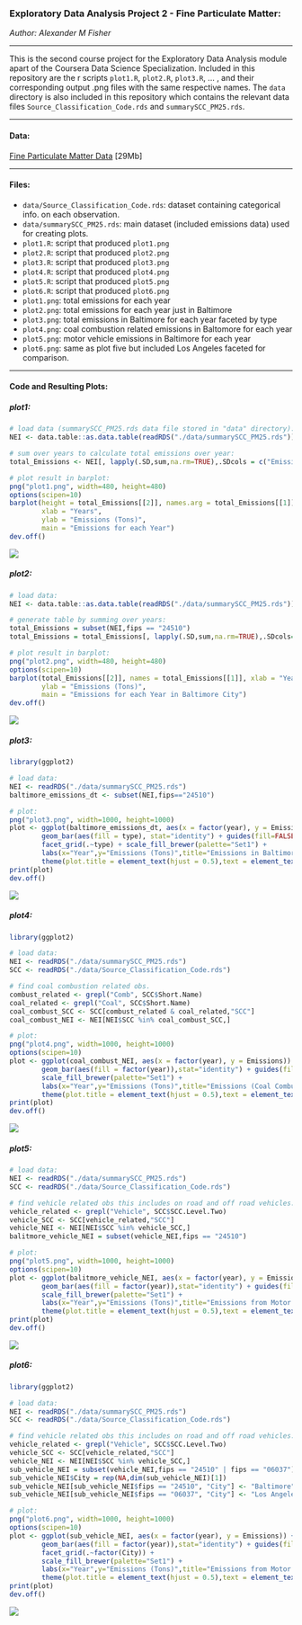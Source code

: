 ### Exploratory Data Analysis Project 2 - Fine Particulate Matter:

*Author: Alexander M Fisher*  

 **********
 
This is the second course project for the Exploratory Data Analysis module apart of the Coursera Data Science Specialization. Included in this repository are the r scripts `plot1.R`, `plot2.R`, `plot3.R`, ... , and their corresponding output .png files with the same respective names. The `data` directory is also included in this repository which contains the relevant data files `Source_Classification_Code.rds` and `summarySCC_PM25.rds`. 

**********

#### Data:

[Fine Particulate Matter Data](https://d396qusza40orc.cloudfront.net/exdata%2Fdata%2FNEI_data.zip) [29Mb]

**********

#### Files:

- `data/Source_Classification_Code.rds`: dataset containing categorical info. on each observation.
- `data/summarySCC_PM25.rds`: main dataset (included emissions data) used for creating plots.
- `plot1.R`: script that produced `plot1.png`
- `plot2.R`: script that produced `plot2.png`
- `plot3.R`: script that produced `plot3.png`
- `plot4.R`: script that produced `plot4.png`
- `plot5.R`: script that produced `plot5.png`
- `plot6.R`: script that produced `plot6.png`
- `plot1.png`: total emissions for each year
- `plot2.png`: total emissions for each year just in Baltimore
- `plot3.png`: total emissions in Baltimore for each year faceted by type
- `plot4.png`: coal combustion related emissions in Baltomore for each year
- `plot5.png`: motor vehicle emissions in Baltimore for each year
- `plot6.png`: same as plot five but included Los Angeles faceted for comparison.

**********

#### Code and Resulting Plots:

##### plot1:

```r
# load data (summarySCC_PM25.rds data file stored in "data" directory):
NEI <- data.table::as.data.table(readRDS("./data/summarySCC_PM25.rds"))

# sum over years to calculate total emissions over year:
total_Emissions <- NEI[, lapply(.SD,sum,na.rm=TRUE),.SDcols = c("Emissions"), by = "year"]

# plot result in barplot:
png("plot1.png", width=480, height=480)
options(scipen=10)
barplot(height = total_Emissions[[2]], names.arg = total_Emissions[[1]], 
        xlab = "Years", 
        ylab = "Emissions (Tons)",
        main = "Emissions for each Year")
dev.off()
```

![](plot1.png)

##### plot2:

```r
# load data:
NEI <- data.table::as.data.table(readRDS("./data/summarySCC_PM25.rds"))

# generate table by summing over years:
total_Emissions = subset(NEI,fips == "24510")
total_Emissions = total_Emissions[, lapply(.SD,sum,na.rm=TRUE),.SDcols=c("Emissions"),by=c("year")]

# plot result in barplot: 
png("plot2.png", width=480, height=480)
options(scipen=10)
barplot(total_Emissions[[2]], names = total_Emissions[[1]], xlab = "Years", 
        ylab = "Emissions (Tons)",
        main = "Emissions for each Year in Baltimore City")
dev.off()
```

![](plot2.png)

##### plot3:

```r
library(ggplot2)

# load data:
NEI <- readRDS("./data/summarySCC_PM25.rds")
baltimore_emissions_dt <- subset(NEI,fips=="24510")

# plot:
png("plot3.png", width=1000, height=1000)
plot <- ggplot(baltimore_emissions_dt, aes(x = factor(year), y = Emissions)) +
        geom_bar(aes(fill = type), stat="identity") + guides(fill=FALSE) + 
        facet_grid(.~type) + scale_fill_brewer(palette="Set1") +
        labs(x="Year",y="Emissions (Tons)",title="Emissions in Baltimore by Type") +
        theme(plot.title = element_text(hjust = 0.5),text = element_text(size=20))
print(plot)
dev.off()
```

![](plot3.png)


##### plot4:

```r
library(ggplot2)

# load data:
NEI <- readRDS("./data/summarySCC_PM25.rds")
SCC <- readRDS("./data/Source_Classification_Code.rds")

# find coal combustion related obs.
combust_related <- grepl("Comb", SCC$Short.Name)
coal_related <- grepl("Coal", SCC$Short.Name)
coal_combust_SCC <- SCC[combust_related & coal_related,"SCC"]
coal_combust_NEI <- NEI[NEI$SCC %in% coal_combust_SCC,]

# plot:
png("plot4.png", width=1000, height=1000)
options(scipen=10)
plot <- ggplot(coal_combust_NEI, aes(x = factor(year), y = Emissions)) +
        geom_bar(aes(fill = factor(year)),stat="identity") + guides(fill=FALSE) +
        scale_fill_brewer(palette="Set1") +
        labs(x="Year",y="Emissions (Tons)",title="Emissions (Coal Combustion-related)") +
        theme(plot.title = element_text(hjust = 0.5),text = element_text(size=20))
print(plot)
dev.off()
```

![](plot4.png)

##### plot5:

```r
# load data:
NEI <- readRDS("./data/summarySCC_PM25.rds")
SCC <- readRDS("./data/Source_Classification_Code.rds")

# find vehicle related obs this includes on road and off road vehicles.
vehicle_related <- grepl("Vehicle", SCC$SCC.Level.Two)
vehicle_SCC <- SCC[vehicle_related,"SCC"]
vehicle_NEI <- NEI[NEI$SCC %in% vehicle_SCC,]
balitmore_vehicle_NEI = subset(vehicle_NEI,fips == "24510")

# plot:
png("plot5.png", width=1000, height=1000)
options(scipen=10)
plot <- ggplot(balitmore_vehicle_NEI, aes(x = factor(year), y = Emissions)) +
        geom_bar(aes(fill = factor(year)),stat="identity") + guides(fill=FALSE) +
        scale_fill_brewer(palette="Set1") +
        labs(x="Year",y="Emissions (Tons)",title="Emissions from Motor Vehicles in Baltimore") +
        theme(plot.title = element_text(hjust = 0.5),text = element_text(size=20))
print(plot)
dev.off()
```

![](plot5.png)

##### plot6:

```r
library(ggplot2)

# load data:
NEI <- readRDS("./data/summarySCC_PM25.rds")
SCC <- readRDS("./data/Source_Classification_Code.rds")

# find vehicle related obs this includes on road and off road vehicles.
vehicle_related <- grepl("Vehicle", SCC$SCC.Level.Two)
vehicle_SCC <- SCC[vehicle_related,"SCC"]
vehicle_NEI <- NEI[NEI$SCC %in% vehicle_SCC,]
sub_vehicle_NEI = subset(vehicle_NEI,fips == "24510" | fips == "06037")
sub_vehicle_NEI$City = rep(NA,dim(sub_vehicle_NEI)[1])
sub_vehicle_NEI[sub_vehicle_NEI$fips == "24510", "City"] <- "Baltimore"
sub_vehicle_NEI[sub_vehicle_NEI$fips == "06037", "City"] <- "Los Angeles"

# plot:
png("plot6.png", width=1000, height=1000)
options(scipen=10)
plot <- ggplot(sub_vehicle_NEI, aes(x = factor(year), y = Emissions)) +
        geom_bar(aes(fill = factor(year)),stat="identity") + guides(fill=FALSE) +
        facet_grid(.~factor(City)) +
        scale_fill_brewer(palette="Set1") +
        labs(x="Year",y="Emissions (Tons)",title="Emissions from Motor Vehicles in Los Angeles and Baltimore") +
        theme(plot.title = element_text(hjust = 0.5),text = element_text(size=20))
print(plot)
dev.off()
```

![](plot6.png)